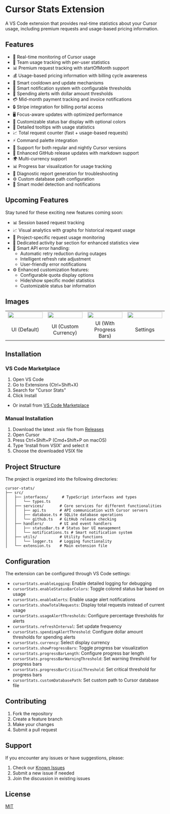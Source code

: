 # Cursor Stats Extension

A VS Code extension that provides real-time statistics about your Cursor usage, including premium requests and usage-based pricing information.

## Features

- 🚀 Real-time monitoring of Cursor usage
- 👥 Team usage tracking with per-user statistics
- 📊 Premium request tracking with startOfMonth support
- 💰 Usage-based pricing information with billing cycle awareness
- 🔄 Smart cooldown and update mechanisms
- 🔔 Smart notification system with configurable thresholds
- 💸 Spending alerts with dollar amount thresholds
- 💳 Mid-month payment tracking and invoice notifications
- 🔒 Stripe integration for billing portal access
- 🖥️ Focus-aware updates with optimized performance
- 🎨 Customizable status bar display with optional colors
- 📝 Detailed tooltips with usage statistics
- 📈 Total request counter (fast + usage-based requests)
- ⚡ Command palette integration
- 🌙 Support for both regular and nightly Cursor versions
- 🔄 Enhanced GitHub release updates with markdown support
- 🌍 Multi-currency support
- 📊 Progress bar visualization for usage tracking
- 📝 Diagnostic report generation for troubleshooting
- ⚙️ Custom database path configuration
- 🔄 Smart model detection and notifications

## Upcoming Features

Stay tuned for these exciting new features coming soon:

- 📊 Session based request tracking
- 📈 Visual analytics with graphs for historical request usage
- 🎯 Project-specific request usage monitoring
- 🎨 Dedicated activity bar section for enhanced statistics view
- 🔄 Smart API error handling:
  - Automatic retry reduction during outages
  - Intelligent refresh rate adjustment
  - User-friendly error notifications
- ⚙️ Enhanced customization features:
  - Configurable quota display options
  - Hide/show specific model statistics
  - Customizable status bar information

## Images

<table>
<tr>
<td width="25%"><img src="https://github.com/user-attachments/assets/e38f8b63-1c05-4450-910d-f69eb5e51edc" width="100%"/></td>
<td width="25%"><img src="https://github.com/user-attachments/assets/27f344d2-a3f7-4c13-98f2-20fdbb315430" width="100%"/></td>
<td width="25%"><img src="https://github.com/user-attachments/assets/8ab6a112-3183-4d39-92c0-0bdb79c7d621" width="100%"/></td>
<td width="25%"><img src="https://github.com/user-attachments/assets/64a88004-96e6-4c24-83cd-bddfb1b7c969" width="100%"/></td>
</tr>
<tr>
<td align="center"> UI (Default)</td>
<td align="center"> UI (Custom Currency)</td>
<td align="center"> UI (With Progress Bars)</td>
<td align="center"> Settings </td>
</tr>
</table>

## Installation

### VS Code Marketplace

1. Open VS Code
2. Go to Extensions (Ctrl+Shift+X)
3. Search for "Cursor Stats"
4. Click Install

- Or install from [VS Code Marketplace](https://marketplace.visualstudio.com/items?itemName=Dwtexe.cursor-stats)

### Manual Installation

1. Download the latest .vsix file from [Releases](https://github.com/Dwtexe/cursor-stats/releases)
2. Open Cursor
3. Press Ctrl+Shift+P (Cmd+Shift+P on macOS)
4. Type 'Install from VSIX' and select it
5. Choose the downloaded VSIX file

## Project Structure

The project is organized into the following directories:

```
cursor-stats/
├── src/
│   ├── interfaces/      # TypeScript interfaces and types
│   │   └── types.ts
│   ├── services/       # Core services for different functionalities
│   │   ├── api.ts      # API communication with Cursor servers
│   │   ├── database.ts # SQLite database operations
│   │   └── github.ts   # GitHub release checking
│   ├── handlers/       # UI and event handlers
│   │   ├── statusBar.ts # Status bar UI management
│   │   └── notifications.ts # Smart notification system
│   ├── utils/          # Utility functions
│   │   └── logger.ts   # Logging functionality
│   └── extension.ts    # Main extension file
```

## Configuration

The extension can be configured through VS Code settings:

- `cursorStats.enableLogging`: Enable detailed logging for debugging
- `cursorStats.enableStatusBarColors`: Toggle colored status bar based on usage
- `cursorStats.enableAlerts`: Enable usage alert notifications
- `cursorStats.showTotalRequests`: Display total requests instead of current usage
- `cursorStats.usageAlertThresholds`: Configure percentage thresholds for alerts
- `cursorStats.refreshInterval`: Set update frequency
- `cursorStats.spendingAlertThreshold`: Configure dollar amount thresholds for spending alerts
- `cursorStats.currency`: Select display currency
- `cursorStats.showProgressBars`: Toggle progress bar visualization
- `cursorStats.progressBarLength`: Configure progress bar length
- `cursorStats.progressBarWarningThreshold`: Set warning threshold for progress bars
- `cursorStats.progressBarCriticalThreshold`: Set critical threshold for progress bars
- `cursorStats.customDatabasePath`: Set custom path to Cursor database file

## Contributing

1. Fork the repository
2. Create a feature branch
3. Make your changes
4. Submit a pull request

## Support

If you encounter any issues or have suggestions, please:
1. Check our [Known Issues](https://github.com/Dwtexe/cursor-stats/issues)
2. Submit a new issue if needed
3. Join the discussion in existing issues

## License

[MIT](LICENSE)
